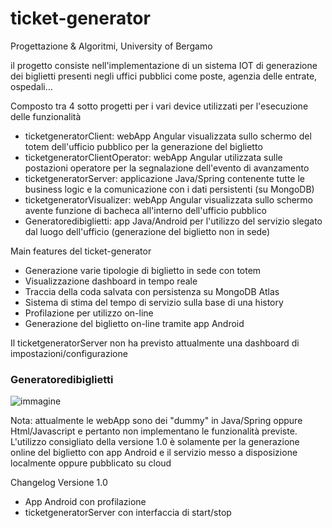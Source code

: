 # ticket-generator
Progettazione &amp; Algoritmi, University of Bergamo

il progetto consiste nell'implementazione di un sistema IOT di generazione dei biglietti presenti negli uffici pubblici come poste, agenzia delle entrate, ospedali...

Composto tra 4 sotto progetti per i vari device utilizzati per l'esecuzione delle funzionalità
* ticketgeneratorClient: webApp Angular visualizzata sullo schermo del totem dell'ufficio pubblico per la generazione del biglietto
* ticketgeneratorClientOperator: webApp Angular utilizzata sulle postazioni operatore per la segnalazione dell'evento di avanzamento
* ticketgeneratorServer: applicazione Java/Spring contenente tutte le business logic e la comunicazione con i dati persistenti (su MongoDB)
* ticketgeneratorVisualizer: webApp Angular visualizzata sullo schermo avente funzione di bacheca all'interno dell'ufficio pubblico
* Generatoredibiglietti: app Java/Android per l'utilizzo del servizio slegato dal luogo dell'ufficio (generazione del biglietto non in sede)

Main features del ticket-generator
* Generazione varie tipologie di biglietto in sede con totem
* Visualizzazione dashboard in tempo reale
* Traccia della coda salvata con persistenza su MongoDB Atlas
* Sistema di stima del tempo di servizio sulla base di una history
* Profilazione per utilizzo on-line
* Generazione del biglietto on-line tramite app Android

Il ticketgeneratorServer non ha previsto attualmente una dashboard di impostazioni/configurazione

### Generatoredibiglietti


![immagine](https://github.com/atusghen/ticket-generator/assets/39970186/0ee68bed-d2bc-4a8d-bcb6-a6cfe93354e1)

Nota: attualmente le webApp sono dei "dummy" in Java/Spring oppure Html/Javascript e pertanto non implementano le funzionalità previste. L'utilizzo consigliato della versione 1.0 è solamente per la generazione online del biglietto con app Android e il servizio messo a disposizione localmente oppure pubblicato su cloud


Changelog Versione 1.0
- App Android con profilazione
- ticketgeneratorServer con interfaccia di start/stop


